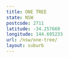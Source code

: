 ```yaml
---
title: ONE TREE
state: NSW
postcode: 2711
latitude: -34.257669
longitude: 144.695233
url: /nsw/one-tree/
layout: suburb
---
```

